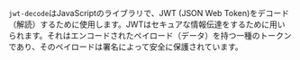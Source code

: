 `jwt-decode`はJavaScriptのライブラリで、JWT (JSON Web Token)をデコード（解読）するために使用します。JWTはセキュアな情報伝達をするために用いられます。それはエンコードされたペイロード（データ）を持つ一種のトークンであり、そのペイロードは署名によって安全に保護されています。